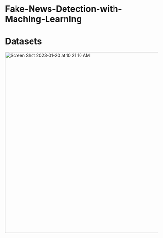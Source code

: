 # Fake-News-Detection-with-Maching-Learning
# Datasets

<img width="595" alt="Screen Shot 2023-01-20 at 10 21 10 AM" src="https://user-images.githubusercontent.com/67944800/214317540-35fd3252-43ed-4f9e-ad65-78149c83262d.png">
